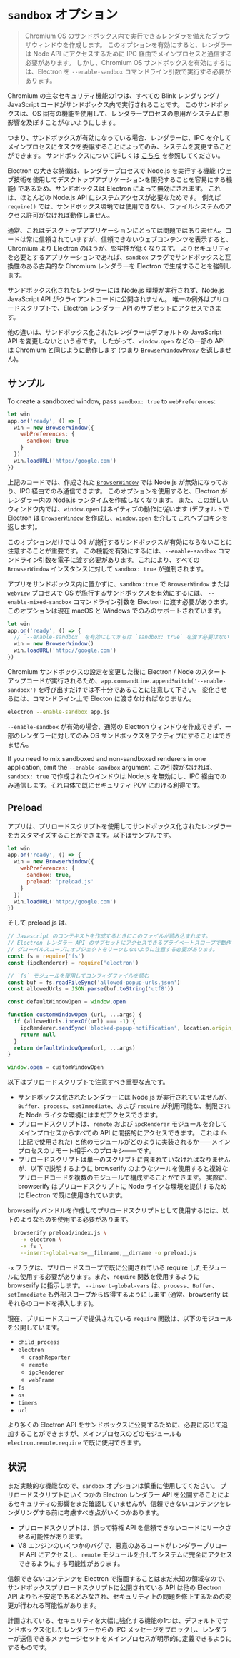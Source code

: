 # `sandbox` オプション

> Chromium OS のサンドボックス内で実行できるレンダラを備えたブラウザウィンドウを作成します。 このオプションを有効にすると、レンダラーは Node API にアクセスするために IPC 経由でメインプロセスと通信する必要があります。 しかし、Chromium OS サンドボックスを有効にするには、Electron を `--enable-sandbox` コマンドライン引数で実行する必要があります。

Chromium の主なセキュリティ機能の1つは、すべての Blink レンダリング / JavaScript コードがサンドボックス内で実行されることです。 このサンドボックスは、OS 固有の機能を使用して、レンダラープロセスの悪用がシステムに悪影響を及ぼすことがないようにします。

つまり、サンドボックスが有効になっている場合、レンダラーは、IPC を介してメインプロセスにタスクを委譲することによってのみ、システムを変更することができます。 サンドボックスについて詳しくは [こちら](https://www.chromium.org/developers/design-documents/sandbox) を参照してください。

Electron の大きな特徴は、レンダラープロセスで Node.js を実行する機能 (ウェブ技術を使用してデスクトップアプリケーションを開発することを容易にする機能) であるため、サンドボックスは Electron によって無効にされます。 これは、ほとんどの Node.js API にシステムアクセスが必要なためです。 例えば `require()` では、サンドボックス環境では使用できない、ファイルシステムのアクセス許可がなければ動作しません。

通常、これはデスクトップアプリケーションにとっては問題ではありません。コードは常に信頼されていますが、信頼できないウェブコンテンツを表示すると、Chromium より Electron のほうが、堅牢性が低くなります。 よりセキュリティを必要とするアプリケーションであれば、`sandbox` フラグでサンドボックスと互換性のある古典的な Chromium レンダラーを Electron で生成することを強制します。

サンドボックス化されたレンダラーには Node.js 環境が実行されず、Node.js JavaScript API がクライアントコードに公開されません。 唯一の例外はプリロードスクリプトで、Electron レンダラー API のサブセットにアクセスできます。

他の違いは、サンドボックス化されたレンダラーはデフォルトの JavaScript API を変更しないという点です。 したがって、`window.open` などの一部の API は Chromium と同じように動作します (つまり [`BrowserWindowProxy`](browser-window-proxy.md) を返しません)。

## サンプル

To create a sandboxed window, pass `sandbox: true` to `webPreferences`:

```js
let win
app.on('ready', () => {
  win = new BrowserWindow({
    webPreferences: {
      sandbox: true
    }
  })
  win.loadURL('http://google.com')
})
```

上記のコードでは、作成された [`BrowserWindow`](browser-window.md) では Node.js が無効になっており、IPC 経由でのみ通信できます。 このオプションを使用すると、Electron がレンダラー内の Node.js ランタイムを作成しなくなります。 また、この新しいウィンドウ内では、`window.open` はネイティブの動作に従います (デフォルトで Electron は [`BrowserWindow`](browser-window.md) を作成し、`window.open` を介してこれへプロキシを返します)。

このオプションだけでは OS が施行するサンドボックスが有効にならないことに注意することが重要です。 この機能を有効にするには、`--enable-sandbox` コマンドライン引数を電子に渡す必要があります。これにより、すべての `BrowserWindow` インスタンスに対して `sandbox: true` が強制されます。

アプリをサンドボックス内に置かずに、`sandbox:true` で `BrowserWindow` または `webview` プロセスで OS が施行するサンドボックスを有効にするには、 `--enable-mixed-sandbox` コマンドライン引数を Electron に渡す必要があります。 このオプションは現在 macOS と Windows でのみのサポートされています。

```js
let win
app.on('ready', () => {
  // `--enable-sandbox` を有効にしてからは `sandbox: true` を渡す必要はない
  win = new BrowserWindow()
  win.loadURL('http://google.com')
})
```

Chromium サンドボックスの設定を変更した後に Electron / Node のスタートアップコードが実行されるため、`app.commandLine.appendSwitch('--enable-sandbox')` を呼び出すだけでは不十分であることに注意して下さい。 変化させるには、コマンドライン上で Electon に渡さなければなりません。

```sh
electron --enable-sandbox app.js
```

`--enable-sandbox` が有効の場合、通常の Electron ウィンドウを作成できず、一部のレンダラーに対してのみ OS サンドボックスをアクティブにすることはできません。

If you need to mix sandboxed and non-sandboxed renderers in one application, omit the `--enable-sandbox` argument. この引数がなければ、`sandbox: true` で作成されたウインドウは Node.js を無効にし、IPC 経由でのみ通信します。それ自体で既にセキュリティ POV における利得です。

## Preload

アプリは、プリロードスクリプトを使用してサンドボックス化されたレンダラーをカスタマイズすることができます。以下はサンプルです。

```js
let win
app.on('ready', () => {
  win = new BrowserWindow({
    webPreferences: {
      sandbox: true,
      preload: 'preload.js'
    }
  })
  win.loadURL('http://google.com')
})
```

そして preload.js は、

```js
// Javascript のコンテキストを作成するときにこのファイルが読み込まれます。 
// Electron レンダラー API のサブセットにアクセスできるプライベートスコープで動作します。 
// グローバルスコープにオブジェクトをリークしないように注意する必要があります。
const fs = require('fs')
const {ipcRenderer} = require('electron')

// `fs` モジュールを使用してコンフィグファイルを読む
const buf = fs.readFileSync('allowed-popup-urls.json')
const allowedUrls = JSON.parse(buf.toString('utf8'))

const defaultWindowOpen = window.open

function customWindowOpen (url, ...args) {
  if (allowedUrls.indexOf(url) === -1) {
    ipcRenderer.sendSync('blocked-popup-notification', location.origin, url)
    return null
  }
  return defaultWindowOpen(url, ...args)
}

window.open = customWindowOpen
```

以下はプリロードスクリプトで注意すべき重要な点です。

- サンドボックス化されたレンダラーには Node.js が実行されていませんが、`Buffer`、`process`、`setImmediate`、および `require` が利用可能な、制限された Node ライクな環境にはまだアクセスできます。
- プリロードスクリプトは、`remote` および `ipcRenderer` モジュールを介してメインプロセスからすべての API に間接的にアクセスできます。 これは `fs` (上記で使用された) と他のモジュールがどのように実装されるか――メインプロセスのリモート相手へのプロキシ――です。
- プリロードスクリプトは単一のスクリプトに含まれていなければなりませんが、以下で説明するように browserify のようなツールを使用すると複雑なプリロードコードを複数のモジュールで構成することができます。 実際に、browserify はプリロードスクリプトに Node ライクな環境を提供するために Electron で既に使用されています。

browserify バンドルを作成してプリロードスクリプトとして使用するには、以下のようなものを使用する必要があります。

```sh
  browserify preload/index.js \
    -x electron \
    -x fs \
    --insert-global-vars=__filename,__dirname -o preload.js
```

`-x` フラグは、プリロードスコープで既に公開されている require したモジュールに使用する必要があります。また、`require` 関数を使用するように browserify に指示します。 `--insert-global-vars` は、`process`、`Buffer`、`setImmediate` も外部スコープから取得するようにします (通常、browserify はそれらのコードを挿入します)。

現在、プリロードスコープで提供されている `require` 関数は、以下のモジュールを公開しています。

- `child_process`
- `electron` 
  - `crashReporter`
  - `remote`
  - `ipcRenderer`
  - `webFrame`
- `fs`
- `os`
- `timers`
- `url`

より多くの Electron API をサンドボックスに公開するために、必要に応じて追加することができますが、メインプロセスのどのモジュールも `electron.remote.require` で既に使用できます。

## 状況

まだ実験的な機能なので、`sandbox` オプションは慎重に使用してください。 プリロードスクリプトにいくつかの Electron レンダラー API を公開することによるセキュリティの影響をまだ確認していませんが、信頼できないコンテンツをレンダリングする前に考慮すべき点がいくつかあります。

- プリロードスクリプトは、誤って特権 API を信頼できないコードにリークさせる可能性があります。
- V8 エンジンのいくつかのバグで、悪意のあるコードがレンダラープリロード API にアクセスし、`remote` モジュールを介してシステムに完全にアクセスできるようにする可能性があります。

信頼できないコンテンツを Electron で描画することはまだ未知の領域なので、サンドボックスプリロードスクリプトに公開されている API は他の Electron API よりも不安定であるとみなされ、セキュリティ上の問題を修正するための変更が行われる可能性があります。

計画されている、セキュリティを大幅に強化する機能の1つは、デフォルトでサンドボックス化したレンダラーからの IPC メッセージをブロックし、レンダラーが送信できるメッセージセットをメインプロセスが明示的に定義できるようにするものです。